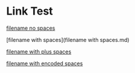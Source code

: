 # Link Test

[filename no spaces](filename-no-spaces.md)

[filename with spaces](filename with spaces.md)

[filename with plus spaces](filename+with+spaces.md)

[filename with encoded spaces](filename%20with%20spaces.md)

